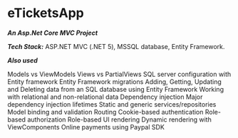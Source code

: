 # eTicketsApp
***An Asp.Net Core MVC Project***

***Tech Stack:*** ASP.NET MVC (.NET 5), MSSQL database, Entity Framework.

***Also used***

Models vs ViewModels
Views vs PartialViews
SQL server configuration with Entity framework
Entity Framework migrations
Adding, Getting, Updating and Deleting data from an SQL database using Entity Framework
Working with relational and non-relational data
Dependency injection
Major dependency injection lifetimes
Static and generic services/repositories
Model binding and validation
Routing
Cookie-based authentication
Role-based authorization
Role-based UI rendering
Dynamic rendering with ViewComponents
Online payments using Paypal SDK
